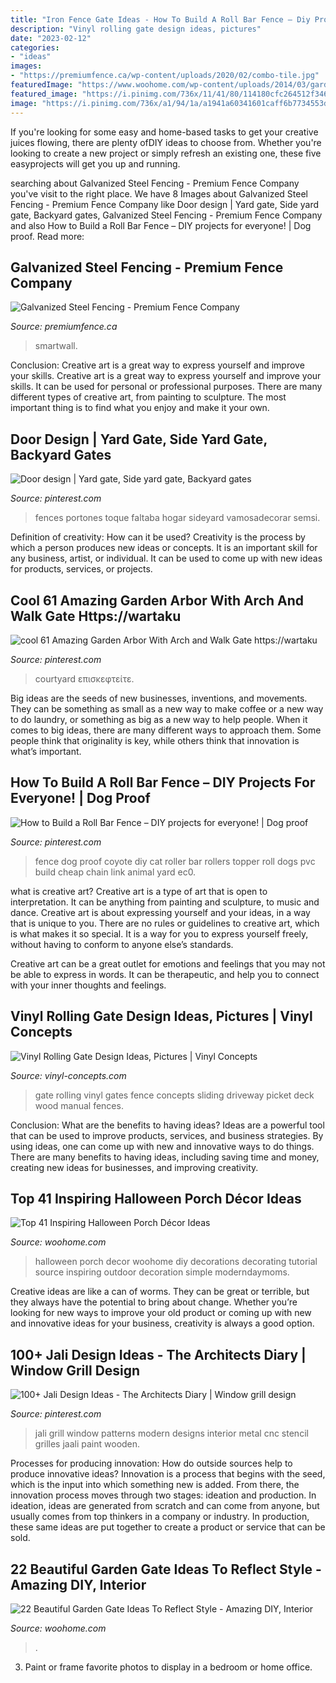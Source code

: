```yaml
---
title: "Iron Fence Gate Ideas - How To Build A Roll Bar Fence – Diy Projects For Everyone!"
description: "Vinyl rolling gate design ideas, pictures"
date: "2023-02-12"
categories:
- "ideas"
images:
- "https://premiumfence.ca/wp-content/uploads/2020/02/combo-tile.jpg"
featuredImage: "https://www.woohome.com/wp-content/uploads/2014/03/garden-gate-19.jpg"
featured_image: "https://i.pinimg.com/736x/11/41/80/114180cfc264512f346840438a2d9f71.jpg"
image: "https://i.pinimg.com/736x/a1/94/1a/a1941a60341601caff6b7734553da3df.jpg"
---
```



If you're looking for some easy and home-based tasks to get your creative juices flowing, there are plenty ofDIY ideas to choose from. Whether you're looking to create a new project or simply refresh an existing one, these five easyprojects will get you up and running.

	

		
searching about Galvanized Steel Fencing - Premium Fence Company you've visit to the right place. We have 8 Images about Galvanized Steel Fencing - Premium Fence Company like Door design | Yard gate, Side yard gate, Backyard gates, Galvanized Steel Fencing - Premium Fence Company and also How to Build a Roll Bar Fence – DIY projects for everyone! | Dog proof. Read more:
		
    
## Galvanized Steel Fencing - Premium Fence Company

<img loading=lazy src="https://premiumfence.ca/wp-content/uploads/2020/02/combo-tile.jpg" onerror="this.onerror=null;this.src='https://tse4.mm.bing.net/th?id=OIP.6Wd65QgXGhMujuZyIIw5qwHaE8&amp;pid=15.1';" alt="Galvanized Steel Fencing - Premium Fence Company">

_Source: premiumfence.ca_

>smartwall. 

	

Conclusion: Creative art is a great way to express yourself and improve your skills.
Creative art is a great way to express yourself and improve your skills. It can be used for personal or professional purposes. There are many different types of creative art, from painting to sculpture. The most important thing is to find what you enjoy and make it your own.

    
## Door Design | Yard Gate, Side Yard Gate, Backyard Gates

<img loading=lazy src="https://i.pinimg.com/736x/d1/ef/92/d1ef926c64db480feaf31f3d1258453b.jpg" onerror="this.onerror=null;this.src='https://tse4.mm.bing.net/th?id=OIP.6DOVj86ckGtvidaI5iWPMgAAAA&amp;pid=15.1';" alt="Door design | Yard gate, Side yard gate, Backyard gates">

_Source: pinterest.com_

>fences portones toque faltaba hogar sideyard vamosadecorar semsi. 

	

Definition of creativity: How can it be used?
Creativity is the process by which a person produces new ideas or concepts. It is an important skill for any business, artist, or individual. It can be used to come up with new ideas for products, services, or projects.

    
## Cool 61 Amazing Garden Arbor With Arch And Walk Gate Https://wartaku

<img loading=lazy src="https://i.pinimg.com/736x/dd/7b/46/dd7b46612df0070e7ed449494ba95fba.jpg" onerror="this.onerror=null;this.src='https://tse3.mm.bing.net/th?id=OIP.Jb2iKg3XYj3PH6vmQCxfBAHaQH&amp;pid=15.1';" alt="cool 61 Amazing Garden Arbor With Arch and Walk Gate https://wartaku">

_Source: pinterest.com_

>courtyard επισκεφτείτε. 

	

Big ideas are the seeds of new businesses, inventions, and movements. They can be something as small as a new way to make coffee or a new way to do laundry, or something as big as a new way to help people. When it comes to big ideas, there are many different ways to approach them. Some people think that originality is key, while others think that innovation is what’s important.

    
## How To Build A Roll Bar Fence – DIY Projects For Everyone! | Dog Proof

<img loading=lazy src="https://i.pinimg.com/736x/a1/94/1a/a1941a60341601caff6b7734553da3df.jpg" onerror="this.onerror=null;this.src='https://tse3.mm.bing.net/th?id=OIP.6Rkv1SrsRrl_C3xMdOderAHaJ3&amp;pid=15.1';" alt="How to Build a Roll Bar Fence – DIY projects for everyone! | Dog proof">

_Source: pinterest.com_

>fence dog proof coyote diy cat roller bar rollers topper roll dogs pvc build cheap chain link animal yard ec0. 

	

what is creative art?
Creative art is a type of art that is open to interpretation. It can be anything from painting and sculpture, to music and dance. Creative art is about expressing yourself and your ideas, in a way that is unique to you.
There are no rules or guidelines to creative art, which is what makes it so special. It is a way for you to express yourself freely, without having to conform to anyone else’s standards.

Creative art can be a great outlet for emotions and feelings that you may not be able to express in words. It can be therapeutic, and help you to connect with your inner thoughts and feelings.

    
## Vinyl Rolling Gate Design Ideas, Pictures | Vinyl Concepts

<img loading=lazy src="http://vinyl-concepts.com/wp-content/uploads/2016/06/vinyl-rolling-gate-09.jpg" onerror="this.onerror=null;this.src='https://tse1.mm.bing.net/th?id=OIP.TJ8bFhL3s2JdiF_VrALxyAHaFj&amp;pid=15.1';" alt="Vinyl Rolling Gate Design Ideas, Pictures | Vinyl Concepts">

_Source: vinyl-concepts.com_

>gate rolling vinyl gates fence concepts sliding driveway picket deck wood manual fences. 

	

Conclusion: What are the benefits to having ideas?
Ideas are a powerful tool that can be used to improve products, services, and business strategies. By using ideas, one can come up with new and innovative ways to do things. There are many benefits to having ideas, including saving time and money, creating new ideas for businesses, and improving creativity.

    
## Top 41 Inspiring Halloween Porch Décor Ideas

<img loading=lazy src="http://www.woohome.com/wp-content/uploads/2014/10/Halloween-porch-ideas-37.jpg" onerror="this.onerror=null;this.src='https://tse1.mm.bing.net/th?id=OIP.1F-cSjoOzC8dWx68-DJnBwHaJ3&amp;pid=15.1';" alt="Top 41 Inspiring Halloween Porch Décor Ideas">

_Source: woohome.com_

>halloween porch decor woohome diy decorations decorating tutorial source inspiring outdoor decoration simple moderndaymoms. 

	

Creative ideas are like a can of worms. They can be great or terrible, but they always have the potential to bring about change. Whether you’re looking for new ways to improve your old product or coming up with new and innovative ideas for your business, creativity is always a good option.

    
## 100+ Jali Design Ideas - The Architects Diary | Window Grill Design

<img loading=lazy src="https://i.pinimg.com/736x/11/41/80/114180cfc264512f346840438a2d9f71.jpg" onerror="this.onerror=null;this.src='https://tse4.mm.bing.net/th?id=OIP.Ca3GG_f3kB7A-WNY81vacwHaO6&amp;pid=15.1';" alt="100+ Jali Design Ideas - The Architects Diary | Window grill design">

_Source: pinterest.com_

>jali grill window patterns modern designs interior metal cnc stencil grilles jaali paint wooden. 

	

Processes for producing innovation: How do outside sources help to produce innovative ideas?
Innovation is a process that begins with the seed, which is the input into which something new is added. From there, the innovation process moves through two stages: ideation and production. In ideation, ideas are generated from scratch and can come from anyone, but usually comes from top thinkers in a company or industry. In production, these same ideas are put together to create a product or service that can be sold.

    
## 22 Beautiful Garden Gate Ideas To Reflect Style - Amazing DIY, Interior

<img loading=lazy src="https://www.woohome.com/wp-content/uploads/2014/03/garden-gate-19.jpg" onerror="this.onerror=null;this.src='https://tse4.mm.bing.net/th?id=OIP.zFQeOaS4airb6-X1jQH_HQHaLT&amp;pid=15.1';" alt="22 Beautiful Garden Gate Ideas To Reflect Style - Amazing DIY, Interior">

_Source: woohome.com_

>. 

	

3. Paint or frame favorite photos to display in a bedroom or home office.

